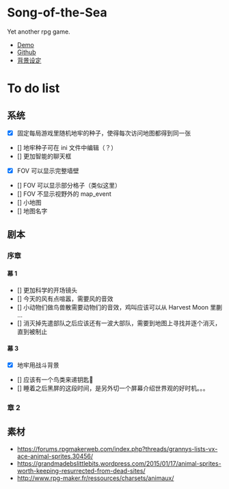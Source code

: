 # Song-of-the-Sea
Yet another rpg game.

- [Demo](https://yno.yumenikki.info/?game=demo)
- [Github](?)
- [背景设定](https://hackmd.io/vZ8oGrSMTACMHRaiow4F2w)

# To do list
## 系统
- [x] 固定每局游戏里随机地牢的种子，使得每次访问地图都得到同一张
- [] 地牢种子可在 ini 文件中编辑（？）
- [] 更加智能的聊天框
- [x] FOV 可以显示完整墙壁
- [] FOV 可以显示部分格子（类似这里）
- [] FOV 不显示视野外的 map_event
- [] 小地图
- [] 地图名字

## 剧本
### 序章
#### 幕 1
- [] 更加科学的开场镜头
- [] 今天的风有点喧嚣，需要风的音效
- [] 小动物们做鸟兽散需要动物们的音效，鸡叫应该可以从 Harvest Moon 里蒯 ...
- [] 消灭掉先遣部队之后应该还有一波大部队，需要到地图上寻找并逐个消灭，直到被制止
#### 幕 3
- [x] 地牢用战斗背景
- [] 应该有一个鸟类来递钥匙🔑
- [] 睡着之后黑屏的这段时间，是另外切一个屏幕介绍世界观的好时机。。。

### 章 2

## 素材
- https://forums.rpgmakerweb.com/index.php?threads/grannys-lists-vx-ace-animal-sprites.30456/
- https://grandmadebslittlebits.wordpress.com/2015/01/17/animal-sprites-worth-keeping-resurrected-from-dead-sites/
- http://www.rpg-maker.fr/ressources/charsets/animaux/
